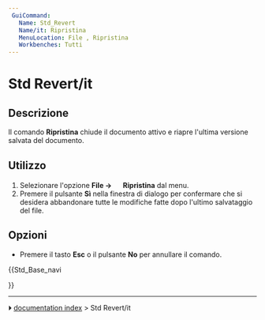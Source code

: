 ```yaml
---
 GuiCommand:
   Name: Std_Revert
   Name/it: Ripristina
   MenuLocation: File , Ripristina
   Workbenches: Tutti
---
```


# Std Revert/it



## Descrizione

Il comando **Ripristina** chiude il documento attivo e riapre l\'ultima versione salvata del documento.



## Utilizzo

1.  Selezionare l\'opzione **File → <img src="images/Std_Revert.svg" width=16px> Ripristina** dal menu.
2.  Premere il pulsante **Sì** nella finestra di dialogo per confermare che si desidera abbandonare tutte le modifiche fatte dopo l\'ultimo salvataggio del file.



## Opzioni

-   Premere il tasto **Esc** o il pulsante **No** per annullare il comando.





{{Std_Base_navi

}}



---
⏵ [documentation index](../README.md) > Std Revert/it
